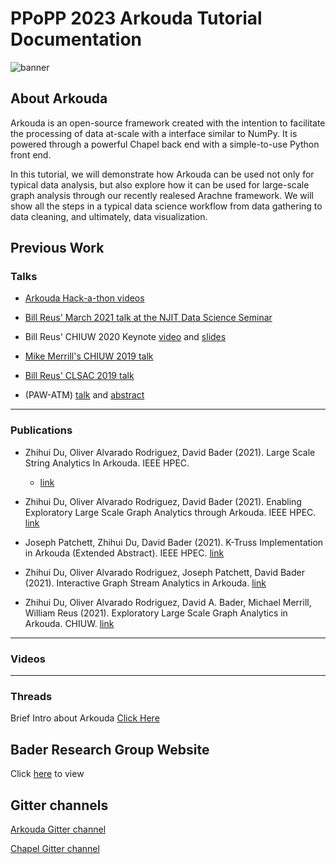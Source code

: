 # PPoPP 2023 Arkouda Tutorial Documentation
![banner](https://github.com/njit-hpc-initiative/tutorial-arkouda-njit/blob/main/readme_resources/readme_banner.png)
## About Arkouda

Arkouda is an open-source framework created with the intention to facilitate the processing of data at-scale with a interface similar to NumPy. It is powered through a powerful Chapel back end with a simple-to-use Python front end. 

In this tutorial, we will demonstrate how Arkouda can be used not only for typical data analysis, but also explore how it can be used for large-scale graph analysis through our recently realesed Arachne framework. We will show all the steps in a typical data science workflow from data gathering to data cleaning, and ultimately, data visualization.

## Previous Work

### Talks

- [Arkouda Hack-a-thon videos](https://www.youtube.com/playlist?list=PLpuVAiniqZRXnOAhfHmxbAcVPtMKb-RHN)

- [Bill Reus' March 2021 talk at the NJIT Data Science Seminar](https://www.youtube.com/watch?v=hzLbJF-fvjQ&t=3s)

- Bill Reus' CHIUW 2020 Keynote [video](https://youtu.be/g-G_Z_3pgUE) and [slides](https://chapel-lang.org/CHIUW/2020/Reus.pdf)

- [Mike Merrill's CHIUW 2019 talk](https://chapel-lang.org/CHIUW/2019/Merrill.pdf)

- [Bill Reus' CLSAC 2019 talk](http://www.clsac.org/uploads/5/0/6/3/50633811/2019-reus-arkuda.pdf)

- (PAW-ATM) [talk](https://github.com/sourceryinstitute/PAW/raw/gh-pages/PAW-ATM19/presentations/PAW-ATM2019_talk11.pdf) 
and [abstract](https://github.com/sourceryinstitute/PAW/raw/gh-pages/PAW-ATM19/extendedAbstracts/PAW-ATM2019_abstract5.pdf)

--------------------------------------------------------

### Publications 

- Zhihui Du, Oliver Alvarado Rodriguez, David Bader (2021). Large Scale String Analytics In Arkouda. IEEE HPEC. 
  - [link](https://davidbader.net/publication/2021-drb2/2021-drb2.pdf)

- Zhihui Du, Oliver Alvarado Rodriguez, David Bader (2021). Enabling Exploratory Large Scale Graph Analytics through Arkouda. IEEE HPEC. [link](https://davidbader.net/publication/2021-drb/2021-drb.pdf)

- Joseph Patchett, Zhihui Du, David Bader (2021). K-Truss Implementation in Arkouda (Extended Abstract). IEEE HPEC. [link](https://davidbader.net/publication/2021-pdb/2021-pdb.pdf)

- Zhihui Du, Oliver Alvarado Rodriguez, Joseph Patchett, David Bader (2021). Interactive Graph Stream Analytics in Arkouda. [link](https://davidbader.net/publication/2021-drpb/2021-drpb.pdf)

- Zhihui Du, Oliver Alvarado Rodriguez, David A. Bader, Michael Merrill, William Reus (2021). Exploratory Large Scale Graph Analytics in Arkouda. CHIUW. [link](https://davidbader.net/publication/2021-drbmr/2021-drbmr.pdf)

--------------------------------------------------------

### Videos

--------------------------------------------------------

### Threads

Brief Intro about Arkouda [Click Here](https://twitter.com/KhatwaniNaren/status/1520519698038898691?s=20&t=jSUgnRajicmanFdS9C_3ig)

## Bader Research Group Website

Click [here](https://njit-hpc-initiative.github.io) to view

## Gitter channels
[Arkouda Gitter channel](https://gitter.im/ArkoudaProject/community)

[Chapel Gitter channel](https://gitter.im/chapel-lang/chapel)


